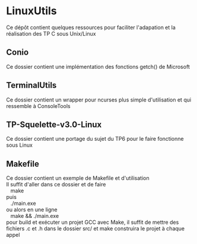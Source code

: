 # LinuxUtils

Ce dépôt contient quelques ressources pour faciliter l'adapation et la réalisation des TP C sous Unix/Linux

## Conio
Ce dossier contient une implémentation des fonctions getch() de Microsoft

## TerminalUtils
Ce dossier contient un wrapper pour ncurses plus simple d'utilisation et qui ressemble à ConsoleTools

## TP-Squelette-v3.0-Linux
Ce dossier contient une portage du sujet du TP6 pour le faire fonctionne sous Linux

## Makefile
Ce dossier contient un exemple de Makefile et d'utilisation   
Il suffit d'aller dans ce dossier et de faire  
&nbsp;&nbsp; make  
puis  
&nbsp;&nbsp; ./main.exe  
ou alors en une ligne  
&nbsp;&nbsp; make && ./main.exe  
pour build et exécuter un projet GCC avec Make, il suffit de mettre des fichiers .c et .h dans le dossier src/ et make construira le projet à chaque appel  
